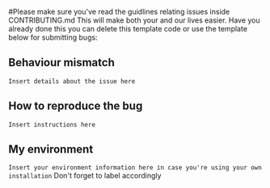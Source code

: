 #Please make sure you've read the guidlines relating issues inside CONTRIBUTING.md
This will make both your and our lives easier. Have you already done this you can
delete this template code or use the template below for submitting bugs:
## Behaviour mismatch
``` Insert details about the issue here ```
## How to reproduce the bug
``` Insert instructions here ```
## My environment
``` Insert your environment information here in case you're using your own installation ```
Don't forget to label accordingly
